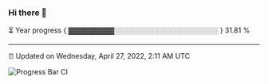 ### Hi there 👋

⏳ Year progress { ▓▓▓▓▓▓▓▓▓░░░░░░░░░░░░░░░░░░░░░ } 31.81 %

---

⏰ Updated on Wednesday, April 27, 2022, 2:11 AM UTC

![Progress Bar CI](https://github.com/arthurbuhl/arthurbuhl/workflows/Progress%20Bar%20CI/badge.svg)
